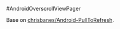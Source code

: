 #AndroidOverscrollViewPager

Base on [chrisbanes/Android-PullToRefresh](https://github.com/chrisbanes/Android-PullToRefresh).